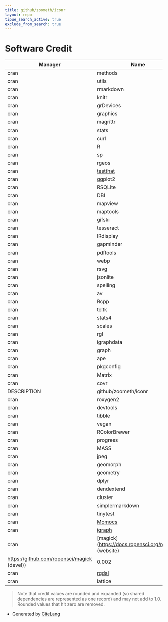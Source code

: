 ```yaml
---
title: github/zoometh/iconr
layout: repo
tipue_search_active: true
exclude_from_search: true
---
```

# Software Credit

|Manager|Name|Credit|
|-------|----|------|
|cran|methods|0.045|
|cran|utils|0.043|
|cran|rmarkdown|0.042|
|cran|knitr|0.042|
|cran|grDevices|0.041|
|cran|graphics|0.041|
|cran|magrittr|0.038|
|cran|stats|0.031|
|cran|curl|0.031|
|cran|R|0.031|
|cran|sp|0.026|
|cran|rgeos|0.026|
|cran|[testthat](https://testthat.r-lib.org)|0.025|
|cran|ggplot2|0.024|
|cran|RSQLite|0.017|
|cran|DBI|0.017|
|cran|mapview|0.016|
|cran|maptools|0.016|
|cran|gifski|0.014|
|cran|tesseract|0.014|
|cran|IRdisplay|0.014|
|cran|gapminder|0.014|
|cran|pdftools|0.014|
|cran|webp|0.014|
|cran|rsvg|0.014|
|cran|jsonlite|0.014|
|cran|spelling|0.014|
|cran|av|0.014|
|cran|Rcpp|0.014|
|cran|tcltk|0.014|
|cran|stats4|0.014|
|cran|scales|0.014|
|cran|rgl|0.014|
|cran|igraphdata|0.014|
|cran|graph|0.014|
|cran|ape|0.014|
|cran|pkgconfig|0.014|
|cran|Matrix|0.014|
|cran|covr|0.011|
|DESCRIPTION|github/zoometh/iconr|0.01|
|cran|roxygen2|0.01|
|cran|devtools|0.01|
|cran|tibble|0.01|
|cran|vegan|0.01|
|cran|RColorBrewer|0.01|
|cran|progress|0.01|
|cran|MASS|0.01|
|cran|jpeg|0.01|
|cran|geomorph|0.01|
|cran|geometry|0.01|
|cran|dplyr|0.01|
|cran|dendextend|0.01|
|cran|cluster|0.01|
|cran|simplermarkdown|0.003|
|cran|tinytest|0.003|
|cran|[Momocs](https://github.com/MomX/Momocs/)|0.002|
|cran|[igraph](https://igraph.org)|0.002|
|cran|[magick](https://docs.ropensci.org/magick/ (website)
https://github.com/ropensci/magick (devel))|0.002|
|cran|[rgdal](http://rgdal.r-forge.r-project.org)|0.002|
|cran|lattice|0.001|


> Note that credit values are rounded and expanded (so shared dependencies are represented as one record) and may not add to 1.0. Rounded values that hit zero are removed.


- Generated by [CiteLang](https://github.com/vsoch/citelang)

